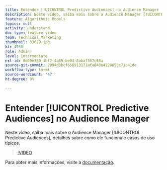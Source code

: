 ```yaml
---
title: Entender [!UICONTROL Predictive Audiences] no Audience Manager
description: Neste vídeo, saiba mais sobre o Audience Manager [!UICONTROL Predictive Audiences], detalhes sobre como ele funciona e casos de uso típicos.
feature: Algorithmic Models
topics: null
activity: understand
doc-type: feature video
team: Technical Marketing
thumbnail: 33629.jpg
kt: 4938
role: Admin
level: Intermediate
exl-id: 0d09e360-1bf2-4a65-be04-8abaf337c58a
source-git-commit: 2094d3bcf658913171afa848e4228653c71c41de
workflow-type: tm+mt
source-wordcount: '47'
ht-degree: 0%

---
```


# Entender [!UICONTROL Predictive Audiences] no Audience Manager

Neste vídeo, saiba mais sobre o Audience Manager [!UICONTROL Predictive Audiences], detalhes sobre como ele funciona e casos de uso típicos.

>[!VIDEO](https://video.tv.adobe.com/v/33629/?quality=12)

Para obter mais informações, visite a [documentação](https://experienceleague.adobe.com/docs/audience-manager/user-guide/features/algorithmic-models/predictive-audiences/predictive-audiences.html?lang=pt-BR).
